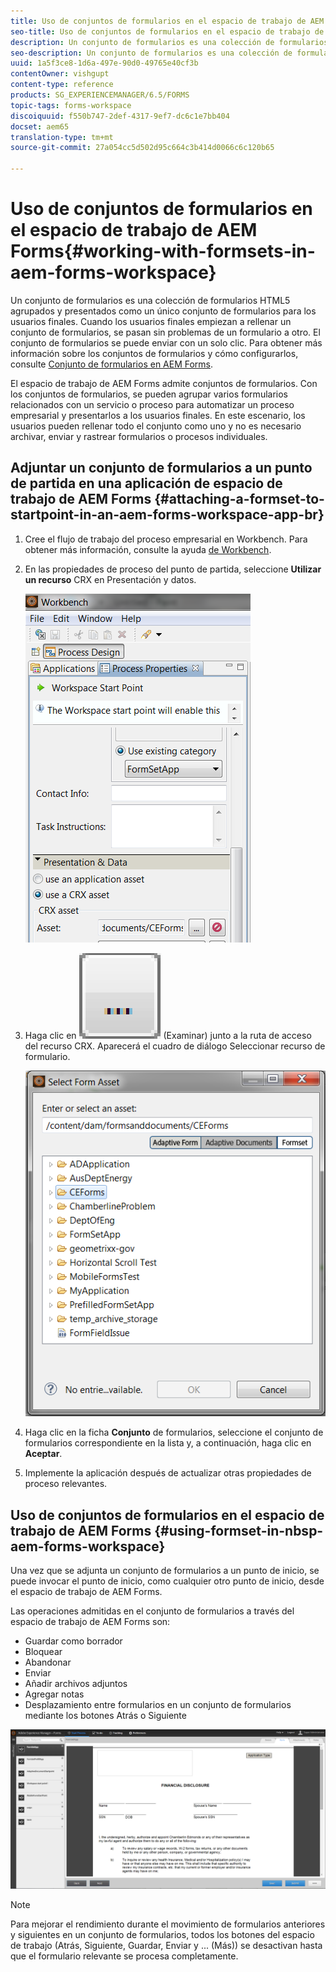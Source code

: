 ```yaml
---
title: Uso de conjuntos de formularios en el espacio de trabajo de AEM Forms
seo-title: Uso de conjuntos de formularios en el espacio de trabajo de AEM Forms
description: Un conjunto de formularios es una colección de formularios HTML5 agrupados y presentados como un único conjunto de formularios para los usuarios finales. Descubra cómo puede trabajar con conjuntos de formularios en el espacio de trabajo de AEM Forms.
seo-description: Un conjunto de formularios es una colección de formularios HTML5 agrupados y presentados como un único conjunto de formularios para los usuarios finales. Descubra cómo puede trabajar con conjuntos de formularios en el espacio de trabajo de AEM Forms.
uuid: 1a5f3ce8-1d6a-497e-90d0-49765e40cf3b
contentOwner: vishgupt
content-type: reference
products: SG_EXPERIENCEMANAGER/6.5/FORMS
topic-tags: forms-workspace
discoiquuid: f550b747-2def-4317-9ef7-dc6c1e7bb404
docset: aem65
translation-type: tm+mt
source-git-commit: 27a054cc5d502d95c664c3b414d0066c6c120b65

---
```



# Uso de conjuntos de formularios en el espacio de trabajo de AEM Forms{#working-with-formsets-in-aem-forms-workspace}

Un conjunto de formularios es una colección de formularios HTML5 agrupados y presentados como un único conjunto de formularios para los usuarios finales. Cuando los usuarios finales empiezan a rellenar un conjunto de formularios, se pasan sin problemas de un formulario a otro. El conjunto de formularios se puede enviar con un solo clic. Para obtener más información sobre los conjuntos de formularios y cómo configurarlos, consulte [Conjunto de formularios en AEM Forms](../../forms/using/formset-in-aem-forms.md).

El espacio de trabajo de AEM Forms admite conjuntos de formularios. Con los conjuntos de formularios, se pueden agrupar varios formularios relacionados con un servicio o proceso para automatizar un proceso empresarial y presentarlos a los usuarios finales. En este escenario, los usuarios pueden rellenar todo el conjunto como uno y no es necesario archivar, enviar y rastrear formularios o procesos individuales.

## Adjuntar un conjunto de formularios a un punto de partida en una aplicación de espacio de trabajo de AEM Forms {#attaching-a-formset-to-startpoint-in-an-aem-forms-workspace-app-br}

1. Cree el flujo de trabajo del proceso empresarial en Workbench. Para obtener más información, consulte la ayuda [de Workbench](https://www.adobe.com/go/learn_aemforms_workbench_63).
1. En las propiedades de proceso del punto de partida, seleccione **Utilizar un recurso** CRX en Presentación y datos.

   ![1-3](assets/1-3.png)

1. Haga clic en ![Examinar](assets/browse.png) (Examinar) junto a la ruta de acceso del recurso CRX. Aparecerá el cuadro de diálogo Seleccionar recurso de formulario.

   ![2-1](assets/2-1.png)

1. Haga clic en la ficha **Conjunto** de formularios, seleccione el conjunto de formularios correspondiente en la lista y, a continuación, haga clic en **Aceptar**.

1. Implemente la aplicación después de actualizar otras propiedades de proceso relevantes.

## Uso de conjuntos de formularios en el espacio de trabajo de AEM Forms {#using-formset-in-nbsp-aem-forms-workspace}

Una vez que se adjunta un conjunto de formularios a un punto de inicio, se puede invocar el punto de inicio, como cualquier otro punto de inicio, desde el espacio de trabajo de AEM Forms.

Las operaciones admitidas en el conjunto de formularios a través del espacio de trabajo de AEM Forms son:

* Guardar como borrador
* Bloquear
* Abandonar
* Enviar
* Añadir archivos adjuntos
* Agregar notas
* Desplazamiento entre formularios en un conjunto de formularios mediante los botones Atrás o Siguiente

![3-1](assets/3-1.png)

>[!NOTE]
>
>Para mejorar el rendimiento durante el movimiento de formularios anteriores y siguientes en un conjunto de formularios, todos los botones del espacio de trabajo (Atrás, Siguiente, Guardar, Enviar y ... (Más)) se desactivan hasta que el formulario relevante se procesa completamente.

